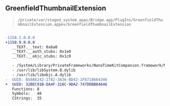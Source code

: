 ## GreenfieldThumbnailExtension

> `/private/var/staged_system_apps/Bridge.app/PlugIns/GreenfieldThumbnailExtension.appex/GreenfieldThumbnailExtension`

```diff

-1158.2.0.0.0
+1158.9.0.0.0
   __TEXT.__text: 0x6a0
   __TEXT.__auth_stubs: 0x1e0
   __TEXT.__objc_stubs: 0x1c0

   - /System/Library/PrivateFrameworks/NanoTimeKitCompanion.framework/NanoTimeKitCompanion
   - /usr/lib/libSystem.B.dylib
   - /usr/lib/libobjc.A.dylib
-  UUID: B50A6242-2782-3A36-BD42-1F8718664346
+  UUID: 32BEC91B-DA4F-316C-9DA2-747DDBB84646
   Functions: 8
   Symbols:   48
   CStrings:  35

```
